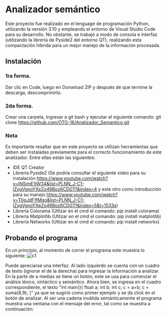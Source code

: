 # Analizador semántico 
Este proyecto fue realizado en el lenguage de programación Python, utilizando la versión 3.10 y empleando el entorno de Visual Studio Code para su desarrollo. No obstante, se trabajó a modo de consola e interfaz (utilizando la librería de Pyside2 del entorno QT), realizando esta compactación hibrida para un mejor manejo de la información procesada.

## Instalación
### 1ra forma.
Dar clic en Code, luego en Donwload ZIP y después de que termine la descarga, descomprimirlo.

### 2da forma.
Crear una carpeta, ingresar a git bash y ejecutar el siguiente comando:  git clone https://github.com/OTG-16/Analizador_Semantico.git

### Nota
Es importante resaltar que en este proyecto se utilizan herramientas que deben ser instaladas previamente para el correcto funcionamiento de este analizador. Entre ellas están las siguientes:

- IDE QT Creator
- Librería Pyside2 (Se podría consultar el siguiente video para su instalación https://www.youtube.com/watch?v=INSimE1tW34&list=PLNN_J-C1-lZvgVgnoYXeZo49Boz6CDGTf&index=4 y este otro como introducción para su manejo https://www.youtube.com/watch?v=T0qJdF1fMqo&list=PLNN_J-C1-lZvgVgnoYXeZo49Boz6CDGTf&index=5&t=1533s)
- Librería Colorama (Utlizar en el cmd el comando: pip install colorama)
- Librería Matplotlib (Utlizar en el cmd el comando: pip install matplotlib)
- Librería Networkx (Utlizar en el cmd el comando: pip install networkx)

## Probando el programa
En un principio, al momento de correr el programa este muestra lo siguiente:
![c1](https://user-images.githubusercontent.com/70919055/191636160-03a7d676-64d0-44b7-be3e-5f74b06b9f8a.PNG)

Puede apreciarse una interfaz. Al lado izquierdo se cuenta con un cuadro de texto (ignorar el de la derecha) para ingresar la información a analizar. En la parte de a medias se tiene un botón, este se usa para comenzar el análisis léxico, sintáctico y semántico. Ahora bien, se ingresa en el cuadro correspondiente, el texto 
"int main(){
float a;
int b;
int c;
c = a+b;
c = suma(8,9);
}" 
ya que se sugirió como primer ejemplo y se da click en el botón de analizar. Al ser una cadena inválida semánticamente el programa muestra una ventana con el mensaje del error, tal como se muestra a continuación: